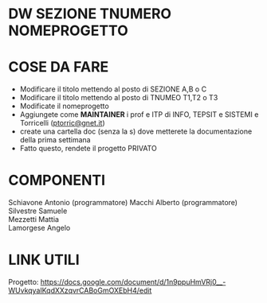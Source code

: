 # DW SEZIONE TNUMERO  NOMEPROGETTO

# COSE DA FARE


* Modificare il titolo mettendo al posto di SEZIONE A,B o C
* Modificare il titolo mettendo al posto di TNUMEO T1,T2 o T3
* Modificate il nomeprogetto
* Aggiungete come **MAINTAINER** i prof e ITP di INFO, TEPSIT e SISTEMI e Torricelli (ptorric@gnet.it)
* create una cartella doc (senza la s) dove metterete la documentazione della prima settimana
* Fatto questo, rendete il progetto PRIVATO



# COMPONENTI

Schiavone Antonio (programmatore) 
Macchi Alberto    (programmatore)
Silvestre Samuele  
Mezzetti Mattia  
Lamorgese Angelo  

# LINK UTILI
Progetto: https://docs.google.com/document/d/1n9ppuHmVRj0__-WUvkqyaIKqdXXzqvrCABoGmOXEbH4/edit

